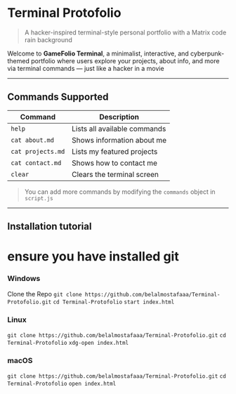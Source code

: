 # Terminal Protofolio

> A hacker-inspired terminal-style personal portfolio with a Matrix code rain background

Welcome to **GameFolio Terminal**, a minimalist, interactive, and cyberpunk-themed portfolio where users explore your projects, about info, and more via terminal commands — just like a hacker in a movie

---



## Commands Supported

| Command             | Description                                 |
|---------------------|---------------------------------------------|
| `help`              | Lists all available commands                |
| `cat about.md`      | Shows information about me                  |
| `cat projects.md`   | Lists my featured projects                  |
| `cat contact.md`    | Shows how to contact me                     |
| `clear`             | Clears the terminal screen                  |

> You can add more commands by modifying the `commands` object in `script.js`

---

## Installation tutorial
# ensure you have installed git
### Windows

Clone the Repo
``` git clone https://github.com/belalmostafaaa/Terminal-Protofolio.git ```
``` cd Terminal-Protofolio ```
``` start index.html ```

### Linux
``` git clone https://github.com/belalmostafaaa/Terminal-Protofolio.git ```
``` cd Terminal-Protofolio ```
``` xdg-open index.html ```

### macOS
``` git clone https://github.com/belalmostafaaa/Terminal-Protofolio.git ```
``` cd Terminal-Protofolio ```
``` open index.html ```

